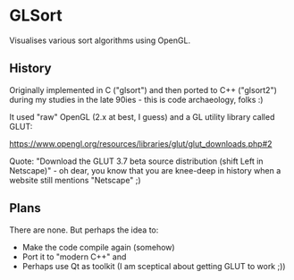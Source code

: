 # GLSort
Visualises various sort algorithms using OpenGL. 

## History
Originally implemented in C ("glsort") and then ported to C++ ("glsort2") during my studies in the late 90ies - this is code archaeology, folks :)

It used "raw" OpenGL (2.x at best, I guess) and a GL utility library called GLUT:

https://www.opengl.org/resources/libraries/glut/glut_downloads.php#2

Quote: "Download the GLUT 3.7 beta source distribution (shift Left in Netscape)" - oh dear, you know that you are knee-deep in history when a website still mentions "Netscape" ;)

## Plans
There are none. But perhaps the idea to:
- Make the code compile again (somehow)
- Port it to "modern C++" and 
- Perhaps use Qt as toolkit (I am sceptical about getting GLUT to work ;))
